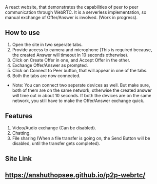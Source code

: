 A react website, that demonstrates the capabilities of peer to peer communication through WebRTC. It is a serverless implementation, so manual exchange of Offer/Answer is involved. (Work in progress).

## How to use
1. Open the site in two seperate tabs.
3. Provide access to camera and microphone (This is required because, the created Answer will timeout in 10 seconds otherwise).
2. Click on Create Offer in one, and Accept Offer in the other.
3. Exchange Offer/Answer as prompted.
4. Click on Connect to Peer button, that will appear in one of the tabs.
5. Both the tabs are now connected.

- Note: You can connect two seperate devices as well. But make sure, both of them are on the same network, otherwise the created answer will time out in about 10 seconds. If both the devices are on the same network, you still have to make the Offer/Answer exchange quick.

## Features
1. Video/Audio exchange (Can be disabled).
2. Chatting.
3. File sharing (When a file transfer is going on, the Send Button will be disabled, until the transfer gets completed).

## Site Link
## https://anshuthopsee.github.io/p2p-webrtc/